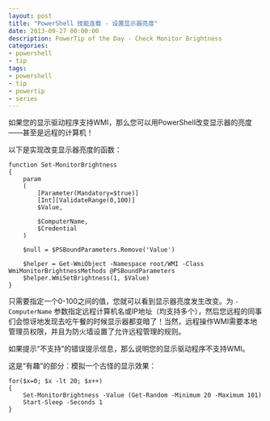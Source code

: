 ```yaml
---
layout: post
title: "PowerShell 技能连载 - 设置显示器亮度"
date: 2013-09-27 00:00:00
description: PowerTip of the Day - Check Monitor Brightness
categories:
- powershell
- tip
tags:
- powershell
- tip
- powertip
- series
---
```

如果您的显示驱动程序支持WMI，那么您可以用PowerShell改变显示器的亮度——甚至是远程的计算机！

以下是实现改变显示器亮度的函数：

	function Set-MonitorBrightness
	{
	    param
	    (
	        [Parameter(Mandatory=$true)]
	        [Int][ValidateRange(0,100)]
	        $Value,

	        $ComputerName,
	        $Credential
	    )

	    $null = $PSBoundParameters.Remove('Value')

	    $helper = Get-WmiObject -Namespace root/WMI -Class WmiMonitorBrightnessMethods @PSBoundParameters
	    $helper.WmiSetBrightness(1, $Value)
	}

只需要指定一个0-100之间的值，您就可以看到显示器亮度发生改变。为 `-ComputerName` 参数指定远程计算机名或IP地址（均支持多个），然后您远程的同事们会惊讶地发现去吃午餐的时候显示器都变暗了！当然，远程操作WMI需要本地管理员权限，并且为防火墙设置了允许远程管理的规则。

如果提示“不支持”的错误提示信息，那么说明您的显示驱动程序不支持WMI。

这是“有趣”的部分：模拟一个古怪的显示效果：

	for($x=0; $x -lt 20; $x++)
	{
	    Set-MonitorBrightness -Value (Get-Random -Minimum 20 -Maximum 101)
	    Start-Sleep -Seconds 1
	}


<!--本文国际来源：[Setting Monitor Brightness](http://community.idera.com/powershell/powertips/b/tips/posts/setting-monitor-brightness)-->
